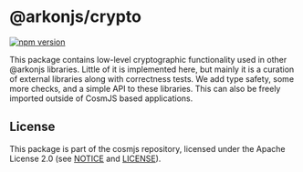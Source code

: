 # @arkonjs/crypto

[![npm version](https://img.shields.io/npm/v/@arkonjs/crypto.svg)](https://www.npmjs.com/package/@arkonjs/crypto)

This package contains low-level cryptographic functionality used in other
@arkonjs libraries. Little of it is implemented here, but mainly it is a curation
of external libraries along with correctness tests. We add type safety, some
more checks, and a simple API to these libraries. This can also be freely
imported outside of CosmJS based applications.

## License

This package is part of the cosmjs repository, licensed under the Apache License
2.0 (see [NOTICE](https://github.com/NLGRF/arkonjs/blob/main/NOTICE) and
[LICENSE](https://github.com/NLGRF/arkonjs/blob/main/LICENSE)).
